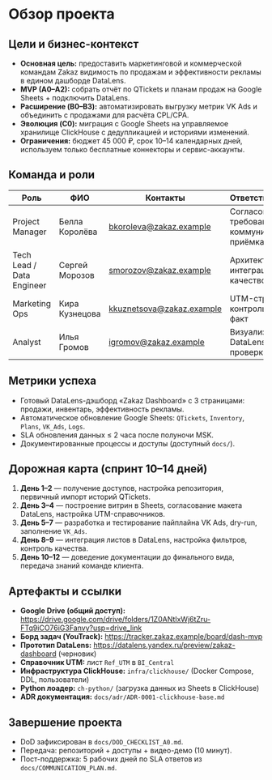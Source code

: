 # Обзор проекта

## Цели и бизнес-контекст
- **Основная цель:** предоставить маркетинговой и коммерческой командам Zakaz видимость по продажам и эффективности рекламы в едином дашборде DataLens.
- **MVP (A0–A2):** собрать отчёт по QTickets и планам продаж на Google Sheets + подключить DataLens.
- **Расширение (B0–B3):** автоматизировать выгрузку метрик VK Ads и объединить с продажами для расчёта CPL/CPA.
- **Эволюция (C0):** миграция с Google Sheets на управляемое хранилище ClickHouse с дедупликацией и историями изменений.
- **Ограничения:** бюджет 45 000 ₽, срок 10–14 календарных дней, используем только бесплатные коннекторы и сервис-аккаунты.

## Команда и роли
| Роль | ФИО | Контакты | Ответственность |
|------|-----|----------|-----------------|
| Project Manager | Белла Королёва | bkoroleva@zakaz.example | Согласование требований, коммуникации, приёмка |
| Tech Lead / Data Engineer | Сергей Морозов | smorozov@zakaz.example | Архитектура, код интеграций, качество данных |
| Marketing Ops | Кира Кузнецова | kkuznetsova@zakaz.example | UTM-структура, контроль план-факт |
| Analyst | Илья Громов | igromov@zakaz.example | Визуализации DataLens, проверки |

## Метрики успеха
- Готовый DataLens-дэшборд «Zakaz Dashboard» с 3 страницами: продажи, инвентарь, эффективность рекламы.
- Автоматическое обновление Google Sheets: `QTickets`, `Inventory`, `Plans`, `VK_Ads`, `Logs`.
- SLA обновления данных ≤ 2 часа после полуночи MSK.
- Документированные процессы и доступы (доступный `docs/`).

## Дорожная карта (спринт 10–14 дней)
1. **День 1–2** — получение доступов, настройка репозитория, первичный импорт историй QTickets.
2. **День 3–4** — построение витрин в Sheets, согласование макета DataLens, настройка UTM-справочников.
3. **День 5–7** — разработка и тестирование пайплайна VK Ads, dry-run, заполнение `VK_Ads`.
4. **День 8–9** — интеграция листов в DataLens, настройка фильтров, контроль качества.
5. **День 10–12** — доведение документации до финального вида, передача знаний команде клиента.

## Артефакты и ссылки
- **Google Drive (общий доступ):** https://drive.google.com/drive/folders/1Z0ANtIxWj6tZru-FTq9iCO76iG3Fanvy?usp=drive_link
- **Борд задач (YouTrack):** https://tracker.zakaz.example/board/dash-mvp
- **Прототип DataLens:** https://datalens.yandex.ru/preview/zakaz-dashboard (черновик)
- **Справочник UTM:** лист `Ref_UTM` в `BI_Central`
- **Инфраструктура ClickHouse:** `infra/clickhouse/` (Docker Compose, DDL, пользователи)
- **Python лоадер:** `ch-python/` (загрузка данных из Sheets в ClickHouse)
- **ADR документация:** `docs/adr/ADR-0001-clickhouse-base.md`

## Завершение проекта
- DoD зафиксирован в `docs/DOD_CHECKLIST_A0.md`.
- Передача: репозиторий + доступы + видео-демо (10 минут).
- Пост-поддержка: 5 рабочих дней по SLA ответов из `docs/COMMUNICATION_PLAN.md`.
